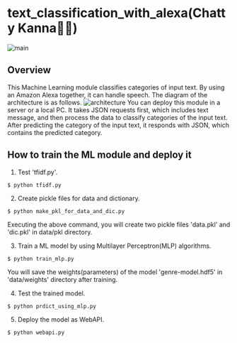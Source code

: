 # text_classification_with_alexa(Chatty Kanna👧🏻)
![main](https://user-images.githubusercontent.com/37681936/48673899-b1c00b00-eb89-11e8-8861-69c980fcc70a.PNG)

## Overview
This Machine Learning module classifies categories of input text. By using an Amazon Alexa together, it can handle speech.
The diagram of the architecture is as follows.
![architecture](https://user-images.githubusercontent.com/37681936/48673918-fc418780-eb89-11e8-9263-6d41d0570655.PNG)
You can deploy this module in a server or a local PC. It takes JSON requests first, which includes text message, and then process the data to classify categories of the input text. After predicting the category of the input text, it responds with JSON, which contains the predicted category.

## How to train the ML module and deploy it
1. Test 'tfidf.py'.
```console
$ python tfidf.py
```

2. Create pickle files for data and dictionary.
```console
$ python make_pkl_for_data_and_dic.py
```
Executing the above command, you will create two pickle files 'data.pkl' and 'dic.pkl' in data/pkl directory.

3. Train a ML model by using Multilayer Perceptron(MLP) algorithms.
```console
$ python train_mlp.py
```
You will save the weights(parameters) of the model 'genre-model.hdf5' in 'data/weights' directory after training.

4. Test the trained model.
```console
$ python prdict_using_mlp.py
```

5. Deploy the model as WebAPI.
```console
$ python webapi.py
```
